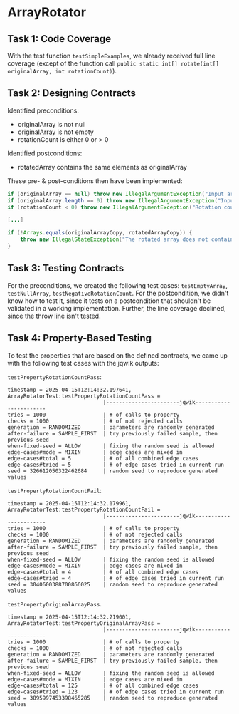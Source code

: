 # ArrayRotator

## Task 1: Code Coverage

With the test function `testSimpleExamples`, we already received full line coverage (except of the function call `public static int[] rotate(int[] originalArray, int rotationCount)`).


## Task 2: Designing Contracts
Identified preconditions:
- originalArray is not null
- originalArray is not empty
- rotationCount is either 0 or > 0

Identified postconditions:
- rotatedArray contains the same elements as originalArray

These pre- & post-conditions then have been implemented:

```java
if (originalArray == null) throw new IllegalArgumentException("Input array cannot be null");
if (originalArray.length == 0) throw new IllegalArgumentException("Input array cannot be empty");
if (rotationCount < 0) throw new IllegalArgumentException("Rotation count cannot be negative");

[...]

if (!Arrays.equals(originalArrayCopy, rotatedArrayCopy)) {
	throw new IllegalStateException("The rotated array does not contain the same elements as the original array");
}
```


## Task 3: Testing Contracts

For the preconditions, we created the following test cases: `testEmptyArray`, `testNullArray`, `testNegativeRotationCount`. For the postcondition, we didn't know how to test it, since it tests on a postcondition that shouldn't be validated in a working implementation. Further, the line coverage declined, since the throw line isn't tested.


## Task 4: Property-Based Testing
To test the properties that are based on the defined contracts, we came up with the following test cases with the jqwik outputs:

`testPropertyRotationCountPass`:
```text
timestamp = 2025-04-15T12:14:32.197641, ArrayRotatorTest:testPropertyRotationCountPass = 
                              |-----------------------jqwik-----------------------
tries = 1000                  | # of calls to property
checks = 1000                 | # of not rejected calls
generation = RANDOMIZED       | parameters are randomly generated
after-failure = SAMPLE_FIRST  | try previously failed sample, then previous seed
when-fixed-seed = ALLOW       | fixing the random seed is allowed
edge-cases#mode = MIXIN       | edge cases are mixed in
edge-cases#total = 5          | # of all combined edge cases
edge-cases#tried = 5          | # of edge cases tried in current run
seed = 326612050322462684     | random seed to reproduce generated values
```


`testPropertyRotationCountFail`:
```text
timestamp = 2025-04-15T12:14:32.179961, ArrayRotatorTest:testPropertyRotationCountFail = 
                              |-----------------------jqwik-----------------------
tries = 1000                  | # of calls to property
checks = 1000                 | # of not rejected calls
generation = RANDOMIZED       | parameters are randomly generated
after-failure = SAMPLE_FIRST  | try previously failed sample, then previous seed
when-fixed-seed = ALLOW       | fixing the random seed is allowed
edge-cases#mode = MIXIN       | edge cases are mixed in
edge-cases#total = 4          | # of all combined edge cases
edge-cases#tried = 4          | # of edge cases tried in current run
seed = 3040600388700866025    | random seed to reproduce generated values
```

`testPropertyOriginalArrayPass`.
```text
timestamp = 2025-04-15T12:14:32.219001, ArrayRotatorTest:testPropertyOriginalArrayPass = 
                              |-----------------------jqwik-----------------------
tries = 1000                  | # of calls to property
checks = 1000                 | # of not rejected calls
generation = RANDOMIZED       | parameters are randomly generated
after-failure = SAMPLE_FIRST  | try previously failed sample, then previous seed
when-fixed-seed = ALLOW       | fixing the random seed is allowed
edge-cases#mode = MIXIN       | edge cases are mixed in
edge-cases#total = 125        | # of all combined edge cases
edge-cases#tried = 123        | # of edge cases tried in current run
seed = 3895997453398465285    | random seed to reproduce generated values
```
